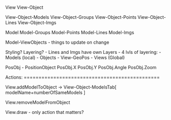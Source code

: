 

View
View-Object

View-Object-Models
View-Object-Groups
View-Object-Points
View-Object-Lines
View-Object-Imgs


Model
Model-Groups
Model-Points
Model-Lines
Model-Imgs

Model-ViewObjects   - things to update on change


Styling?
Layering?
    - Lines and Imgs have own Layers
    - 4 lvls of layering:
        - Models (local)
        - Objects
        - View-GeoPos
        - Views (Global)


PosObj - PositionObject
PosObj.X
PosObj.Y
PosObj.Angle
PosObj.Zoom


Actions:    ==============================================

View.addModelToObject
-> View-Object-ModelsTab[ modelName+numberOfSameModels ]

View.removeModelFromObject

View.draw - only action that matters?
